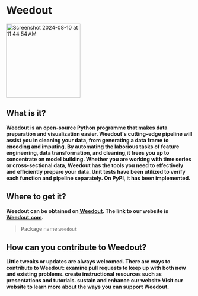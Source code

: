 # Weedout

<img width="200" alt="Screenshot 2024-08-10 at 11 44 54 AM" src="https://github.com/user-attachments/assets/62e3af42-6984-4e1c-9ddc-3f6115573e01">

## What is it?

**Weedout is an open-source Python programme that makes data preparation and visualization easier. Weedout's cutting-edge pipeline will assist you in cleaning your data, from generating a data frame to encoding and imputing. By automating the laborious tasks of feature engineering, data transformation, and cleaning,it frees you up to concentrate on model building. Whether you are working with time series or cross-sectional data, Weedout has the tools you need to effectively and efficiently prepare your data. Unit tests have been utilized to verify each function and pipeline separately. On PyPI, it has been implemented.**

## Where to get it?

**Weedout can be obtained on [Weedout](https://github.com/rohannair2022/Weedout). The link to our website is [Weedout.com](wwww.weedout.ai).**

> Package name:`weedout`

## How can you contribute to Weedout?

**Little tweaks or updates are always welcomed. 
There are ways to contribute to Weedout:
examine pull requests to keep up with both new and existing problems.
create instructional resources such as presentations and tutorials.
sustain and enhance our website
Visit our website to learn more about the ways you can support Weedout.**



